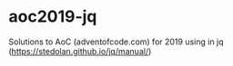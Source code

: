 # aoc2019-jq
Solutions to AoC (adventofcode.com) for 2019 using in jq (https://stedolan.github.io/jq/manual/)
